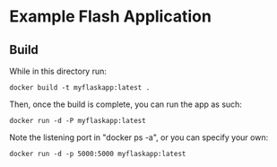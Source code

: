 # Example Flash Application
## Build
While in this directory run:

```
docker build -t myflaskapp:latest .
```

Then, once the build is complete, you can run the app as such:

```
docker run -d -P myflaskapp:latest
```

Note the listening port in "docker ps -a", or you can specify your own:

```
docker run -d -p 5000:5000 myflaskapp:latest
```
